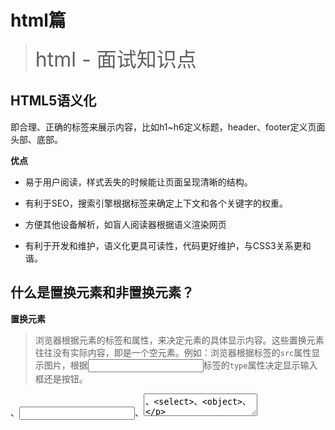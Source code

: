 # html篇

> <font size=6>html - 面试知识点</font>

## HTML5语义化

即合理、正确的标签来展示内容，比如h1~h6定义标题，header、footer定义页面头部、底部。

**优点**

- 易于用户阅读，样式丢失的时候能让页面呈现清晰的结构。

- 有利于SEO，搜索引擎根据标签来确定上下文和各个关键字的权重。

- 方便其他设备解析，如盲人阅读器根据语义渲染网页

- 有利于开发和维护，语义化更具可读性，代码更好维护，与CSS3关系更和谐。



## 什么是置换元素和非置换元素？

**置换元素** 

> 浏览器根据元素的标签和属性，来决定元素的具体显示内容。这些置换元素往往没有实际内容，即是一个空元素。例如：浏览器根据<img>标签的`src`属性显示图片，根据<input>标签的`type`属性决定显示输入框还是按钮。

<img>、<input>、<textarea>、<select>、<object>、

**非置换元素**

> 浏览器中的大多数元素都是不可置换元素，即其内容直接展示给浏览器。

<label>、<p>



## 块级元素和行内元素分别有哪些？ 空（void）元素有那些？

**块级元素**

header、footer、ul、ol、div、p、table、hr、h1-h5

**行内元素**

a、b、i、span、sub、sup、button、input、label、select、textarea

**空元素**（即系没有内容的HTML元素）

br、hr、link、input、img、meta

## 块级元素和行内元素有什么区别？

**块级元素**

- 独占一行

- 可以设置宽度和高度，如果没有设置宽度，那么默认和父元素一样宽
- 可以设置`padding`、`margin`

**行内元素**

- 不会独占一行，水平方向排列

- 不可以设置宽度和高度，默认和内容一样宽
- `padding`上下、`margin`上下无效



## img中alt和title的区别

- alt 	如果浏览器无法显示图像、浏览器将显示alt指定的内容
- title   在鼠标移到元素上时显示title的内容



## href与src的区别

href

> Hypertext Reference 的缩写，超文本引用，它指向一些网络资源，建立和当前元素或者说是本文档的链接关系。常用在a、link等标签。

src

> source 的缩写，表示的是对资源的引用，它指向的内容会嵌入到当前标签所在的位置。常用在script、img、iframe标签中。

- href用于建立当前页面与引用资源之间的关系（链接），而src则会替换当前标签。
- 遇到href，页面会并行加载后续内容；而src则不同，浏览器需要加载完毕src的内容才会继续往下走。



# CSS篇

> <font size=6>css - 面试知识点</font>

## CSS单位、区别

- %  百分比 

- px  像素。计算机屏幕上的一个点为1px。

- em  相对单位。相对于父元素font-size计算

- rem  相对单位。相对于根元素html的font-size

- rpx  微信小程序相对单位。1rpx = 屏幕宽度 / 750 px。在750px的设计稿上，1rpx = 1px。 

  

## 选择器优先级

!important  >  行内样式  >  #id >  .class  >  tag（标签）  >  *（通配符）>  继承  >  默认 

依次从右往左解析

## 优先级是如何计算的？

即不同类别样式的权重比较。择器的权值加到一起，大的优先展示；如果权值相同，后定义的优先展示。

权重：

- !important   			10000
- 内联样式表               1000
- ID 选择器                  100
- Class 类选择器         10
- HTML 标签选择器    1
- *通配符                     0



## CSS 加载方式有几种？

1. 行内样式：`<p style="color: #fff; backgournd: deepskyblue;"></p>`
2. 内嵌样式：`<style> p { color: #fff; background: deepskyblue; } </style>`
3. 链接样式：`<link href="reset.css" type="text/css" rel="stylesheet">`
4. 导入样式：`<style> @import url(reset.css); </style>`


**优先级**

行内样式  >  内嵌样式  >  链接样式  >  导入样式



## 什么是CSS继承？CSS哪些属性能继承，哪些不能?

> CSS继承可定义为特定的css属性向下传递到子孙元素，即内部的标签将拥有外部标签的样式，即子元素可以继承父元素的属性。

可以继承的样式：font-size、font-family、color、list-style、cursor

不可继承的样式：width、height、border、padding、margin、background



## link 与 @import 的区别

- `link`功能较多，可以定义RSS，定义Rel等作用，而`@import`只能用于加载 css

- 当解析到link时，页面会同步加载所引的css，而`@import`所引用的css会等到页面加载完才被加载

- `@import`需要IE5以上才能使用

- `link`可以使用js动态引入，`@import`不行，`link`方式样式的权重高于`@import`的。



## display有哪些值？说明他们的作用

- `block` 转换成块状元素。
- `inline` 转换成⾏内元素。
- `none` 设置元素不可⻅。
- `inline-block` 行内块元素。
- `list-item` 此元素会作为列表显示。
- `table` 此元素会作为块级表格来显示
- `inherit` 规定应该从⽗元素继承 `display` 属性的值

## 让一个元素隐藏有几种方式？区别？

1. `opacity:0`  

   将元素本身及其子元素都置为不可见，元素本身依然占据它自己的位置并对网页的布局起作用，它会响应用户交互

2. `visibility:hidden`  

   将元素本身及其子元素都置为不可见，元素本身依然占据它自己的位置并对网页的布局起作用，它不会响应用户交互。如果想让子元素显示，需设置子元素的属性`visibility：visible`;

3. `display:none`

   元素被隐藏，对网页的布局不起作用，且不会与用户产生交互。此外，读屏软件也不会读到元素的内容。这种方式产生的效果就像元素完全不存在。通过DOM依然可以访问到这个元素。因此你可以通过DOM来操作它。

4. `position:absolute`

   将`top`和`left`设置成足够大的负数，相当于把元素放到可视区域外，它不会影响布局，能够让元素保持可操作性，在读屏软件上可以被识别。

**区别**

opacity、visibility 影响布局，前者不影响交互，后者影响交互；

display 不影响布局，影响交互；

position 不影响布局，不影响交互；  



## 伪类、伪元素和的区别

**伪元素**

`::before`、`::after`、`::first-letter`、`::selection`、`::placeholder`

**伪类**

`:link`、`:visited`、`:hover`、`:active`、`:focus`、`:first-child`、`:not`

**区别**

1. 伪类的操作对象是文档树中已有的元素，而伪元素则创建了一个文档树外的元素；
2. CSS3规范中要求使用双冒号(::)表示伪元素，以此来区分伪元素和伪类。



## 盒模型

> 页面渲染时，dom元素所采用的布局模型，用于计算元素的宽度和高度。

box-sizing：属性取值

- content-box  默认，W3C标准盒模型。元素宽高只包含内容content，不包含border、padding

- border-box  IE盒模型。元素宽高包含内容content、border、paddingz

  

## BFC—块级格式化上下文



## 单行文本溢出加 ... 如何实现？

```css
overflow: hidden;  /* 溢出文本隐藏 */
text-overflow: ellipsis; /* 溢出文本省略 */
white-space: nowrap; /* 文本不换行 */
```



## 如何清除浮动？

- 在高度塌陷的父div末尾加一个div（<font color=red>不推荐</font>，代码不简练，不利于后期维护）	
  - `<div style="clear: both;"><div>`

- 通过增加伪元素清除浮动（<font color=red>推荐</font>，符合闭合浮动思想，结构语义化正确）
  - `::after{ display: block; content: ''; clear: both;}`

- 创建父级 BFC
  - `overflow: hidden; zoom:1;`

- 父级设置高度
  - 高度确定时可以使用



## 有几种定位方式？分别是如何实现定位的？参考点是什么？使用场景是什么？

> **定位** 即通过设置 position 属性的值是使元素**脱离正常的文档流**。定位元素经常与z-index属性进行层次分级

**默认值 static**

没有定位，元素出现在正常的流中（忽略 top, bottom, left, right 及 z-index 声明）

场景：默认布局

**相对定位 relative**

相对于其正常位置进行定位，元素<font color=red>不会脱离文档流</font>。元素在文档流中仍占据原来空间，只是表现出来的位置会相对原来的位置偏移

场景：适用于层叠效果

**绝对定位 absolute**

相对于 static 定位以外的第一个父元素进行定位，元素<font color=red>会脱离文档流</font>。如果绝对定位元素的父辈元素中没有采用定位的，那么此绝对定位元素的参考对象是`html`

适用于小区块的布局、使用频繁

**固对定位 fixed**

相对于浏览器窗口进行定位，元素<font color=red>会脱离文档流</font>。

场景：适用于广告等意图一直出现在用户眼前的信息

**粘性定位 sticky**

该定位基于用户滚动的位置。它的行为就像 `position:relative`; 而当页面滚动超出目标区域时，它的表现就像 `position:fixed`;它会固定在目标位置。可以理解为二者的结合体。



## z-index 有什么作用？ 如何使用？

控制非文档流元素的叠放顺序，该属性值越高，元素位置越靠上。

当元素设置为relative、absolute或fixed时，通过设置z-index：number； 决定叠放顺序，属性值越高，元素位置越靠上。



## 如何让块级元素水平居中？行内元素水平居中？水平垂直居中方法有哪些？

**水平居中**

- 行内元素: text-align: center

- 块级元素: margin: 0 auto

- absolute + transform
- absolute + 负margin

- flex + justify-content: center

**垂直居中**

- line-height: height

- absolute + transform
- absolute + 负margin

- flex + align-items: center

**水平垂直居中**

- absolute + transform

- flex + justify-content + align-items

- absolute + top:0 bottom:0 left:0 right:0 + margin:auto

- grid + align-self: center + justify-self: center （最强大的css布局方案，兼容性不如flex，不推荐使用

  [Grid 网格布局](http://www.ruanyifeng.com/blog/2019/03/grid-layout-tutorial.html )）

- table + table-cell + vertical-align + text-align （不推荐，会增加很多冗余代码）

# 中级

## 重绘、回流

**回流必将引起重绘，重绘不一定会引起回流**

**回流**

> 当页面中部分或全部元素的尺寸、结构、或某些属性发生改变时，浏览器重新渲染部分或全部文档的过程称为回流。

+ 下面内容会导致回流:
  + 页面首次渲染
  + 浏览器窗口大小发生改变
  + 元素尺寸或位置发生改变
  + 元素内容变化（文字数量或图片大小等等）
  + 元素字体大小变化
  + 添加或者删除可见的DOM元素
  + 激活`CSS`伪类（例如：`:hover`）
  + 查询某些属性或调用某些方法

- 一些常用的导致回流的属性和方法：
  - `clientWidth`、`clientHeight`、`clientTop`、`clientLeft`
  - `offsetWidth`、`offsetHeight`、`offsetTop`、`offsetLeft`
  - `scrollWidth`、`scrollHeight`、`scrollTop`、`scrollLeft`
  - `scrollIntoView()`、`scrollIntoViewIfNeeded()`
  - `getComputedStyle()`
  - `getBoundingClientRect()`
  - `scrollTo()`

**重绘**

> 当页面中元素样式的改变并不影响它在文档流中的位置时（例如：color、background-color、visibility等），浏览器会将新样式赋予给元素并重新绘制它，这个过程称为重绘。

**性能对比**

回流比重绘的<font color=red>代价</font>要更高。

**如何减少重绘、回流次数**

- css
  - 避免使用`table`布局
  - 尽可能在`DOM`树的最末端改变`class`
  - 避免设置多层内联样式
  - 动画效果应用到`position`属性为`absolute`或`fixed`的元素上
  - 避免使用`css`表达式

- JavaScript
  - 避免频繁操作样式，最好一次性重写`style`样式，或者将样式列表定义为`class`并一次性更改
  - 避免频繁操作DOM，使用文档片段创建一个子树，然后再拷贝到文档中
  - 先隐藏元素，进行修改后再显示该元素，因为display:none上的DOM操作不会引发回流和重绘
  - 避免循环读取会引发回流/重绘的属性，在循环之前把它们存起来
  - 对于复杂动画效果,使用绝对定位让其脱离文档流，否则会引起父元素及后续元素大量的回流

## V8垃圾回收机制

**原理**

> 找出那些不再继续使用的变量，然后释放其占用的内存，垃圾收集器会按照固定的时间间隔周期性地执行这一操作。

**回收策略**

V8 的垃圾回收策略主要基于分代式垃圾回收机制，在 V8 中，将内存分为新生代和老生代，新生代的对象为存活时间较短的对象，老生代的对象为存活事件较长或常驻内存的对象。

## 从输入URL到页面加载完成期间经历了什么？

1. DNS域名解析，浏览器查找域名对应的 IP 地址
2. 发起TCP连接（三次握手）
3. 发送HTTP请求，接受HTTP响应
4. 断开TCP连接（四次挥手）
5. 浏览器解析HTML代码，请求js，css等资源，最后进行页面渲染，呈现给用户



**基础版**

- 浏览器根据请求的 `URL` 交给 `DNS` 域名解析，找到真实 `IP`，向服务器发起请求；
- 服务器交给后台处理完成后返回数据，浏览器接收文件（`HTML`、`JS`、`CSS`、图像等）；
- 浏览器对加载到的资源（`HTML`、`JS`、`CSS` 等）进行语法解析，建立相对应的内部数据结构（如 `HTML` 的 `DOM`）；
- 载入解析到的资源文件，渲染页面，完成。

## 三次握手

解析HTML生成DOM树。

解析CSS生成CSSOM规则树。

将DOM树与CSSOM规则树合并在一起生成渲染树。

遍历渲染树开始布局，计算每个节点的位置大小信息。

将渲染树每个节点绘制到屏幕。

